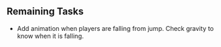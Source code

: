 ## Remaining Tasks

- Add animation when players are falling from jump. Check gravity to know when it is falling.